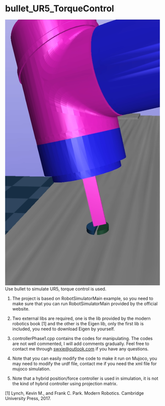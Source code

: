# bullet_UR5_TorqueControl
![cover_image](https://github.com/nopaddleboat/bullet_UR5_TorqueControl/blob/master/process_data/exp1_2.png)
Use bullet to simulate UR5, torque control is used.

1. The project is based on RobotSimulatorMain example, so you need to make sure that you can run RobotSimulatorMain provided by the official website. 

2. Two external libs are required, one is the lib provided by the modern robotics book [1] and the other is the Eigen lib, only the first lib is included, you need to download Eigen by yourself.

3. controllerPhase1.cpp contains the codes for manipulating. The codes are not well commented, I will add comments gradually. Feel free to contact me through swxie@outlook.com if you have any questions.

4. Note that you can easily modify the code to make it run on Mujoco, you may need to modify the urdf file, contact me if you need the xml file for mujoco simulation.

5. Note that a hybrid position/force controller is used in simulation, it is not the kind of hybrid controller using projection matrix.


[1] Lynch, Kevin M., and Frank C. Park. Modern Robotics. Cambridge University Press, 2017.
